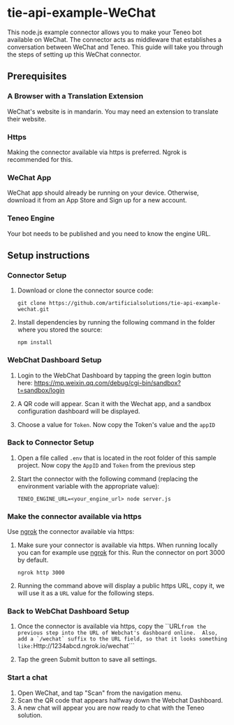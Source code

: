 # tie-api-example-WeChat
This node.js example connector allows you to make your Teneo bot available on WeChat. 
The connector acts as middleware that establishes a conversation between WeChat and Teneo.
This guide will take you through the steps of setting up this WeChat connector.


## Prerequisites
### A Browser with a Translation Extension
WeChat's website is in mandarin. You may need an extension to translate their website.

### Https
Making the connector available via https is preferred. Ngrok is recommended for this.

### WeChat App
WeChat app should already be running on your device. Otherwise, download it from an App Store and Sign up for a new account.

### Teneo Engine
Your bot needs to be published and you need to know the engine URL.


## Setup instructions

### Connector Setup
1. Download or clone the connector source code:
    ```
    git clone https://github.com/artificialsolutions/tie-api-example-wechat.git
    ```
2. Install dependencies by running the following command in the folder where you stored the source:
    ```
    npm install
    ``` 


### WebChat Dashboard Setup
1. Login to the WebChat Dashboard by tapping the green login button here:
https://mp.weixin.qq.com/debug/cgi-bin/sandbox?t=sandbox/login

2. A QR code will appear. Scan it with the Wechat app, and a sandbox configuration dashboard will be displayed.

3. Choose a value for ```Token```. Now copy the Token's value and the ```appID```



### Back to Connector Setup
1. Open a file called ```.env``` that is located in the root folder of this sample project. Now copy the ```AppID``` and ```Token``` from the previous step

3. Start the connector with the following command (replacing the environment variable with the appropriate value):
    ```
    TENEO_ENGINE_URL=<your_engine_url> node server.js
    ```

### Make the connector available via https
Use [ngrok](https://ngrok.com) the connector available via https:

1. Make sure your connector is available via https. When running locally you can for example use [ngrok](https://ngrok.com) for this. Run the connector on port 3000 by default.
    ```
    ngrok http 3000
    ```
2. Running the command above will display a public https URL, copy it, we will use it as a `URL` value for the following steps.

### Back to WebChat Dashboard Setup
1. Once the connector is available via https, copy the ``URL``` from the previous step into the URL of Webchat's dashboard online. 
Also, add a `/wechat` suffix to the URL field, so that it looks something like:
```Http://1234abcd.ngrok.io/wechat```

2. Tap the green Submit button to save all settings.

### Start a chat 
1. Open WeChat, and tap "Scan" from the navigation menu.
2. Scan the QR code that appears halfway down the Webchat Dashboard.
3. A new chat will appear you are now ready to chat with the Teneo solution.
